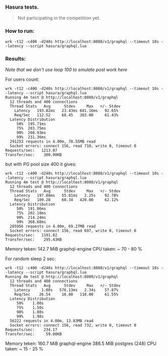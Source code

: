 ### Hasura tests.

> Not participating in the competition yet.

### How to run:

```
wrk -t12 -c400 -d240s http://localhost:8080/v1/graphql --timeout 10s --latency --script hasura/graphql.lua
```


### Results:

_Note that we don't use loop 100 to smulate post work here_

For users count:

```
wrk -t12 -c400 -d240s http://localhost:8080/v1/graphql --timeout 10s --latency --script hasura/graphql.lua
Running 4m test @ http://localhost:8080/v1/graphql
  12 threads and 400 connections
  Thread Stats   Avg      Stdev     Max   +/- Stdev
    Latency   193.82ms   23.43ms 681.16ms   92.65%
    Req/Sec   112.52     68.45   383.00     61.43%
  Latency Distribution
     50%  195.71ms
     75%  203.75ms
     90%  208.93ms
     99%  231.36ms
  291253 requests in 4.00m, 70.55MB read
  Socket errors: connect 156, read 710, write 0, timeout 0
Requests/sec:   1213.07
Transfer/sec:    300.90KB
```

but with PG pool size 400 it gives:

```
wrk -t12 -c400 -d240s http://localhost:8080/v1/graphql --timeout 10s --latency --script hasura/graphql.lua
Running 4m test @ http://localhost:8080/v1/graphql
  12 threads and 400 connections
  Thread Stats   Avg      Stdev     Max   +/- Stdev
    Latency   197.88ms   55.81ms   2.25s    92.78%
    Req/Sec   109.28     60.34   420.00     62.12%
  Latency Distribution
     50%  191.86ms
     75%  202.18ms
     90%  214.24ms
     99%  368.68ms
  285956 requests in 4.00m, 69.27MB read
  Socket errors: connect 156, read 697, write 0, timeout 0
Requests/sec:   1191.02
Transfer/sec:    295.43KB
```

Memory teken: 142.7 MiB	graphql-engine
CPU taken: ~ 70 - 80 %



For random sleep 2 sec:

```
wrk -t12 -c400 -d240s http://localhost:8080/v1/graphql --timeout 10s --latency --script hasura/graphql.lua
Running 4m test @ http://localhost:8080/v1/graphql
  12 threads and 400 connections
  Thread Stats   Avg      Stdev     Max   +/- Stdev
    Latency     1.00s   576.13ms   2.34s    57.87%
    Req/Sec    26.54     16.80   110.00     61.55%
  Latency Distribution
     50%    1.00s 
     75%    1.50s 
     90%    1.80s 
     99%    1.98s 
  56222 requests in 4.00m, 13.83MB read
  Socket errors: connect 156, read 732, write 0, timeout 0
Requests/sec:    234.17
Transfer/sec:     59.00KB
```

Memory teken: 160.7 MiB	graphql-engine
              386.5 MiB	postgres (248)
CPU taken: ~ 15 - 25 %
